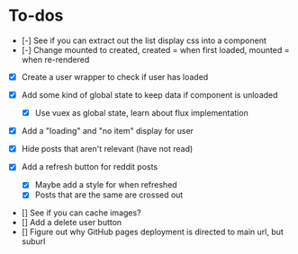 # To-dos

- [-] See if you can extract out the list display css into a component
- [-] Change mounted to created, created = when first loaded, mounted = when re-rendered

- [x] Create a user wrapper to check if user has loaded
- [x] Add some kind of global state to keep data if component is unloaded
  - [x] Use vuex as global state, learn about flux implementation
- [x] Add a "loading" and "no item" display for user
- [x] Hide posts that aren't relevant (have not read)
- [x] Add a refresh button for reddit posts

  - [x] Maybe add a style for when refreshed
  - [x] Posts that are the same are crossed out

- [] See if you can cache images?
- [] Add a delete user button
- [] Figure out why GitHub pages deployment is directed to main url, but suburl
